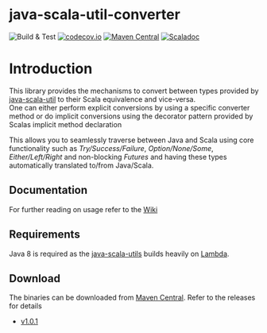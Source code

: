 # java-scala-util-converter
![Build & Test](https://github.com/pnerg/java-scala-util-converter/workflows/Build%20&%20Test/badge.svg) [![codecov.io](http://codecov.io/github/pnerg/java-scala-util-converter/coverage.svg?branch=master)](http://codecov.io/github/pnerg/java-scala-util-converter?branch=master) [![Maven Central](https://maven-badges.herokuapp.com/maven-central/org.dmonix.functional/java-scala-utils-converter_2.11/badge.svg?style=plastic)](https://maven-badges.herokuapp.com/maven-central/org.dmonix.functional/java-scala-utils-converter_2.11) [![Scaladoc](http://javadoc-badge.appspot.com/org.dmonix.functional/java-scala-utils-converter_2.11.svg?label=scaladoc)](http://javadoc-badge.appspot.com/org.dmonix.functional/java-scala-utils-converter_2.11)  
  
# Introduction

This library provides the mechanisms to convert between types provided by [java-scala-util](https://github.com/pnerg/java-scala-util) to their Scala equivalence and vice-versa.  
One can either perform explicit conversions by using a specific converter method or do implicit conversions using the decorator pattern provided by Scalas implicit method declaration

This allows you to seamlessly traverse between Java and Scala using core functionality such as _Try/Success/Failure_, _Option/None/Some_,  _Either/Left/Right_ and non-blocking _Futures_ and having these types automatically translated to/from Java/Scala.

## Documentation
For further reading on usage refer to the [Wiki](https://github.com/pnerg/java-scala-util-converter/wiki)

## Requirements

Java 8 is required as the [java-scala-utils](https://github.com/pnerg/java-scala-util) builds heavily on [Lambda](http://www.oracle.com/webfolder/technetwork/tutorials/obe/java/Lambda-QuickStart/index.html).

## Download
The binaries can be downloaded from [Maven Central](http://search.maven.org/).
Refer to the releases for details
* [v1.0.1](https://github.com/pnerg/java-scala-util-converter/releases/tag/v1.0.1)
